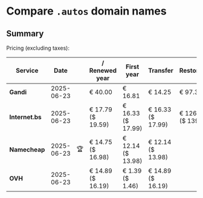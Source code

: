 # Compare `.autos` domain names

## Summary

Pricing (excluding taxes):

| Service | Date |  | / Renewed year | First year | Transfer | Restoration |
|--|--|--|--|--|--|--|
| **Gandi** | 2025-06-23 |  | € 40.00 | € 16.81 | € 14.25 | € 97.35 |
| **Internet.bs** | 2025-06-23 |  | € 17.79<br>($ 19.59) | € 16.33<br>($ 17.99) | € 16.33<br>($ 17.99) | € 126.75<br>($ 139.59) |
| **Namecheap** | 2025-06-23 | 🏆 | € 14.75<br>($ 16.98) | € 12.14<br>($ 13.98) | € 12.14<br>($ 13.98) |  |
| **OVH** | 2025-06-23 |  | € 14.89<br>($ 16.19) | € 1.39<br>($ 1.46) | € 14.89<br>($ 16.19) |  |
